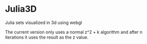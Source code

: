 # Julia3D
Julia sets visualized in 3d using webgl

The current version only uses a normal z^2 + k algorithm and after n iterations it uses the result as the z value.
